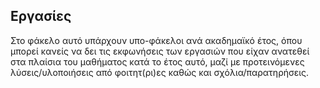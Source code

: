 ## Εργασίες

Στο φάκελο αυτό υπάρχουν υπο-φάκελοι ανά ακαδημαϊκό έτος, όπου μπορεί κανείς να δει τις εκφωνήσεις των εργασιών που είχαν ανατεθεί στα πλαίσια του μαθήματος κατά το έτος αυτό, μαζί με προτεινόμενες λύσεις/υλοποιήσεις από φοιτητ(ρι)ες καθώς και σχόλια/παρατηρήσεις.
